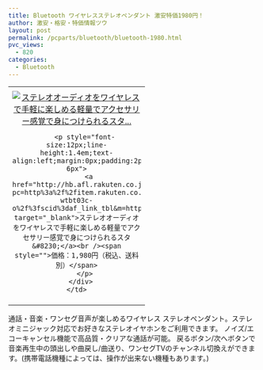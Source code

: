 ```yaml
---
title: Bluetooth ワイヤレスステレオペンダント 激安特価1980円！
author: 激安・格安・特価情報ツウ
layout: post
permalink: /pcparts/bluetooth/bluetooth-1980.html
pvc_views:
  - 820
categories:
  - Bluetooth
---
```

<table border="0" cellpadding="0" cellspacing="0">
  <tr>
    <td valign="top">
      <div style="border:1px none;margin:0px;padding:6px 0px;width:260px;text-align:center;float:left">
        <a href="http://hb.afl.rakuten.co.jp/hgc/12fe8b2d.f743a4d8.12fe8b2e.66d72c88/?pc=http%3a%2f%2fitem.rakuten.co.jp%2fsoftbankselection%2fsbs-wtbt03c-o%2f%3fscid%3daf_link_tbl&m=http%3a%2f%2fm.rakuten.co.jp%2fsoftbankselection%2fi%2f10000322%2f" target="_blank"><img src="http://hbb.afl.rakuten.co.jp/hgb/?pc=http%3a%2f%2fthumbnail.image.rakuten.co.jp%2f%400_mall%2fsoftbankselection%2fcabinet%2fjan_img%2f9760024644109-2.jpg%3f_ex%3d240x240&m=http%3a%2f%2fthumbnail.image.rakuten.co.jp%2f%400_mall%2fsoftbankselection%2fcabinet%2fjan_img%2f9760024644109-2.jpg" alt="ステレオオーディオをワイヤレスで手軽に楽しめる軽量でアクセサリー感覚で身につけられるスタ..." border="0" style="margin:0px;padding:0px" /></a> 
        
        <p style="font-size:12px;line-height:1.4em;text-align:left;margin:0px;padding:2px 6px">
          <a href="http://hb.afl.rakuten.co.jp/hgc/12fe8b2d.f743a4d8.12fe8b2e.66d72c88/?pc=http%3a%2f%2fitem.rakuten.co.jp%2fsoftbankselection%2fsbs-wtbt03c-o%2f%3fscid%3daf_link_tbl&m=http%3a%2f%2fm.rakuten.co.jp%2fsoftbankselection%2fi%2f10000322%2f" target="_blank">ステレオオーディオをワイヤレスで手軽に楽しめる軽量でアクセサリー感覚で身につけられるスタ&#8230;</a><br /><span style="">価格：1,980円（税込、送料別）</span>
        </p>
      </div>
    </td>
  </tr>
</table>

通話・音楽・ワンセグ音声が楽しめるワイヤレス ステレオペンダント。ステレオミニジャック対応でお好きなステレオイヤホンをご利用できます。 ノイズ/エコーキャンセル機能で高品質・クリアな通話が可能。 戻るボタン/次へボタンで音楽再生中の頭出しや曲戻し/曲送り、ワンセグTVのチャンネル切換えができます。(携帯電話機種によっては、操作が出来ない機種もあります。)